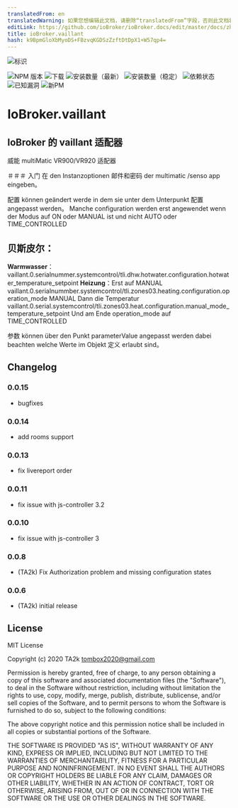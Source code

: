 ```yaml
---
translatedFrom: en
translatedWarning: 如果您想编辑此文档，请删除“translatedFrom”字段，否则此文档将再次自动翻译
editLink: https://github.com/ioBroker/ioBroker.docs/edit/master/docs/zh-cn/adapterref/iobroker.vaillant/README.md
title: ioBroker.vaillant
hash: k9BpmGloXbMyoDS+FBzvqKGDSzZzftDtDpX1+W57qp4=
---
```

![标识](../../../en/adapterref/iobroker.vaillant/admin/vaillant.png)

![NPM 版本](http://img.shields.io/npm/v/iobroker.vaillant.svg)
![下载](https://img.shields.io/npm/dm/iobroker.vaillant.svg)
![安装数量（最新）](http://iobroker.live/badges/vaillant-installed.svg)
![安装数量（稳定）](http://iobroker.live/badges/vaillant-stable.svg)
![依赖状态](https://img.shields.io/david/TA2k/iobroker.vaillant.svg)
![已知漏洞](https://snyk.io/test/github/TA2k/ioBroker.vaillant/badge.svg)
![新PM](https://nodei.co/npm/iobroker.vaillant.png?downloads=true)

# IoBroker.vaillant
## IoBroker 的 vaillant 适配器
威能 multiMatic VR900/VR920 适配器

＃＃＃ 入门
在 den Instanzoptionen 邮件和密码 der multimatic /senso app eingeben。

配置 können geändert werde in dem sie unter dem Unterpunkt 配置 angepasst werden。 Manche configuration werden erst angewendet wenn der Modus auf ON oder MANUAL ist und nicht AUTO oder TIME_CONTROLLED

## **贝斯皮尔：**
**Warmwasser**：vaillant.0.serialnummer.systemcontrol/tli.dhw.hotwater.configuration.hotwater_temperature_setpoint **Heizung**：Erst auf MANUAL vaillant.0.serialnummber.systemcontrol/tli.zones03.heating.configuration.operation_mode MANUAL Dann die Temperatur vaillant.0.serial.systemcontrol/tli.zones03.heat.configuration.manual_mode_temperature_setpoint Und am Ende operation_mode auf TIME_CONTROLLED

参数 können über den Punkt parameterValue angepasst werden dabei beachten welche Werte im Objekt 定义 erlaubt sind。

## Changelog
### 0.0.15

-   bugfixes
### 0.0.14

-   add rooms support
### 0.0.13

-   fix livereport order
### 0.0.11

-   fix issue with js-controller 3.2
### 0.0.10

-   fix issue with js-controller 3

### 0.0.8

-   (TA2k) Fix Authorization problem and missing configuration states

### 0.0.6

-   (TA2k) initial release

## License

MIT License

Copyright (c) 2020 TA2k <tombox2020@gmail.com>

Permission is hereby granted, free of charge, to any person obtaining a copy
of this software and associated documentation files (the "Software"), to deal
in the Software without restriction, including without limitation the rights
to use, copy, modify, merge, publish, distribute, sublicense, and/or sell
copies of the Software, and to permit persons to whom the Software is
furnished to do so, subject to the following conditions:

The above copyright notice and this permission notice shall be included in all
copies or substantial portions of the Software.

THE SOFTWARE IS PROVIDED "AS IS", WITHOUT WARRANTY OF ANY KIND, EXPRESS OR
IMPLIED, INCLUDING BUT NOT LIMITED TO THE WARRANTIES OF MERCHANTABILITY,
FITNESS FOR A PARTICULAR PURPOSE AND NONINFRINGEMENT. IN NO EVENT SHALL THE
AUTHORS OR COPYRIGHT HOLDERS BE LIABLE FOR ANY CLAIM, DAMAGES OR OTHER
LIABILITY, WHETHER IN AN ACTION OF CONTRACT, TORT OR OTHERWISE, ARISING FROM,
OUT OF OR IN CONNECTION WITH THE SOFTWARE OR THE USE OR OTHER DEALINGS IN THE
SOFTWARE.